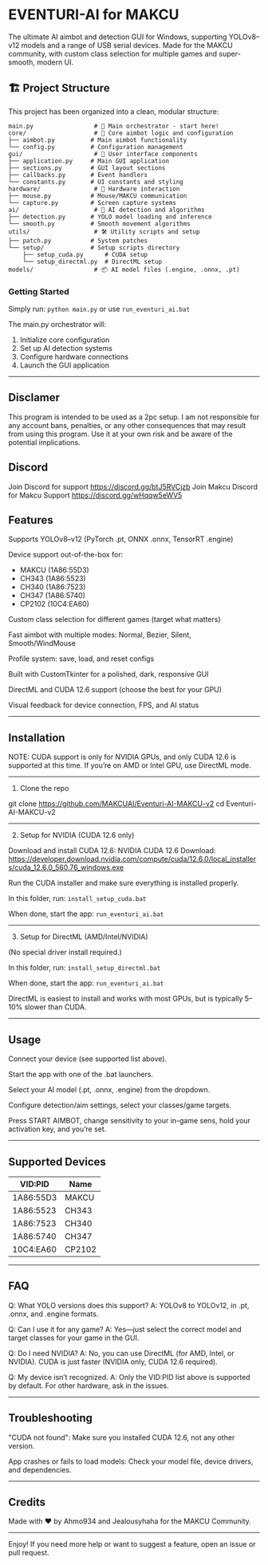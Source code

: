 # EVENTURI-AI for MAKCU

The ultimate AI aimbot and detection GUI for Windows, supporting YOLOv8–v12 models and a range of USB serial devices.
Made for the MAKCU community, with custom class selection for multiple games and super-smooth, modern UI.

## 🏗️ Project Structure

This project has been organized into a clean, modular structure:

```
main.py                 # 🚀 Main orchestrator - start here!
core/                   # 🧠 Core aimbot logic and configuration
├── aimbot.py          # Main aimbot functionality
└── config.py          # Configuration management
gui/                    # 🎨 User interface components
├── application.py     # Main GUI application
├── sections.py        # GUI layout sections
├── callbacks.py       # Event handlers
└── constants.py       # UI constants and styling
hardware/               # 🔧 Hardware interaction
├── mouse.py           # Mouse/MAKCU communication
└── capture.py         # Screen capture systems
ai/                     # 🤖 AI detection and algorithms
├── detection.py       # YOLO model loading and inference
└── smooth.py          # Smooth movement algorithms
utils/                  # 🛠️ Utility scripts and setup
├── patch.py           # System patches
└── setup/             # Setup scripts directory
    ├── setup_cuda.py      # CUDA setup
    └── setup_directml.py  # DirectML setup
models/                 # 📦 AI model files (.engine, .onnx, .pt)
```

### Getting Started
Simply run: `python main.py` or use `run_eventuri_ai.bat`

The main.py orchestrator will:
1. Initialize core configuration
2. Set up AI detection systems  
3. Configure hardware connections
4. Launch the GUI application

---
## Disclamer
This program is intended to be used as a 2pc setup.
I am not responsible for any account bans, penalties, or any other consequences that may result from using this program.
Use it at your own risk and be aware of the potential implications.

## Discord
Join Discord for support 
https://discord.gg/btJ5RVCjzb
Join Makcu Discord for Makcu Support
https://discord.gg/wHqqw5eWV5
## Features

Supports YOLOv8–v12 (PyTorch .pt, ONNX .onnx, TensorRT .engine)

Device support out-of-the-box for:
- MAKCU (1A86:55D3)
- CH343 (1A86:5523)
- CH340 (1A86:7523)
- CH347 (1A86:5740)
- CP2102 (10C4:EA60)

Custom class selection for different games (target what matters)

Fast aimbot with multiple modes: Normal, Bezier, Silent, Smooth/WindMouse

Profile system: save, load, and reset configs

Built with CustomTkinter for a polished, dark, responsive GUI

DirectML and CUDA 12.6 support (choose the best for your GPU)

Visual feedback for device connection, FPS, and AI status

---

## Installation

NOTE: CUDA support is only for NVIDIA GPUs, and only CUDA 12.6 is supported at this time. If you’re on AMD or Intel GPU, use DirectML mode.

---

1. Clone the repo

git clone https://github.com/MAKCUAI/Eventuri-AI-MAKCU-v2
cd Eventuri-AI-MAKCU-v2

---

2. Setup for NVIDIA (CUDA 12.6 only)

Download and install CUDA 12.6:
NVIDIA CUDA 12.6 Download: https://developer.download.nvidia.com/compute/cuda/12.6.0/local_installers/cuda_12.6.0_560.76_windows.exe

Run the CUDA installer and make sure everything is installed properly.

In this folder, run:
```install_setup_cuda.bat```

When done, start the app:
```run_eventuri_ai.bat```

---

3. Setup for DirectML (AMD/Intel/NVIDIA)

(No special driver install required.)

In this folder, run:
```install_setup_directml.bat```

When done, start the app:
```run_eventuri_ai.bat```

DirectML is easiest to install and works with most GPUs, but is typically 5–10% slower than CUDA.

---

## Usage

Connect your device (see supported list above).

Start the app with one of the .bat launchers.

Select your AI model (.pt, .onnx, .engine) from the dropdown.

Configure detection/aim settings, select your classes/game targets.

Press START AIMBOT, change sensitivity to your in-game sens, hold your activation key, and you’re set.

---

## Supported Devices

| VID:PID     | Name    |
|-------------|---------|
| 1A86:55D3   | MAKCU   |
| 1A86:5523   | CH343   |
| 1A86:7523   | CH340   |
| 1A86:5740   | CH347   |
| 10C4:EA60   | CP2102  |

---

## FAQ

Q: What YOLO versions does this support?
A: YOLOv8 to YOLOv12, in .pt, .onnx, and .engine formats.

Q: Can I use it for any game?
A: Yes—just select the correct model and target classes for your game in the GUI.

Q: Do I need NVIDIA?
A: No, you can use DirectML (for AMD, Intel, or NVIDIA). CUDA is just faster (NVIDIA only, CUDA 12.6 required).

Q: My device isn’t recognized.
A: Only the VID:PID list above is supported by default. For other hardware, ask in the issues.

---

## Troubleshooting

"CUDA not found": Make sure you installed CUDA 12.6, not any other version.

App crashes or fails to load models: Check your model file, device drivers, and dependencies.

---

## Credits

Made with ♥ by Ahmo934 and Jealousyhaha for the MAKCU Community.

---

Enjoy!
If you need more help or want to suggest a feature, open an issue or pull request.
